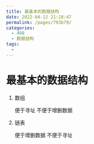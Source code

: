 ```yaml
---
title: 最基本的数据结构
date: 2022-04-12 21:18:47
permalink: /pages/793b79/
categories:
  - 408
  - 数据结构
tags:
  - 
---
```

# 最基本的数据结构

1. 数组 

   便于寻址 不便于增删数据

2. 链表

   便于增删数据 不便于寻址

